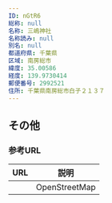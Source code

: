 ```yaml
---
ID: nGtR6
総称: null
名称: 三嶋神社
名称読み: null
別名: null
都道府県: 千葉県
区域: 南房総市
緯度: 35.00586
経度: 139.9730414
郵便番号: 2992521
住所: 千葉県南房総市白子２１３７
---
```


## その他

### 参考URL

| URL | 説明          |
| --- | ------------- |
|     | OpenStreetMap |
